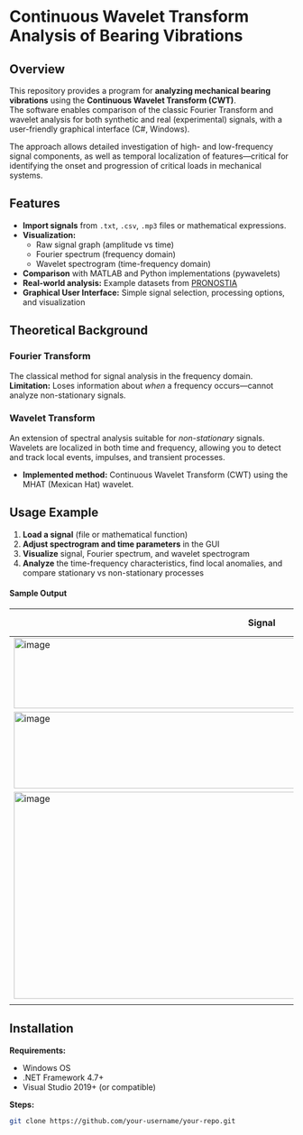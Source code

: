 # Continuous Wavelet Transform Analysis of Bearing Vibrations

## Overview

This repository provides a program for **analyzing mechanical bearing vibrations** using the **Continuous Wavelet Transform (CWT)**.  
The software enables comparison of the classic Fourier Transform and wavelet analysis for both synthetic and real (experimental) signals, with a user-friendly graphical interface (C#, Windows).

The approach allows detailed investigation of high- and low-frequency signal components, as well as temporal localization of features—critical for identifying the onset and progression of critical loads in mechanical systems.

## Features

- **Import signals** from `.txt`, `.csv`, `.mp3` files or mathematical expressions.
- **Visualization:**
  - Raw signal graph (amplitude vs time)
  - Fourier spectrum (frequency domain)
  - Wavelet spectrogram (time-frequency domain)
- **Comparison** with MATLAB and Python implementations (pywavelets)
- **Real-world analysis:** Example datasets from [PRONOSTIA](https://ieeexplore.ieee.org/document/6238642)
- **Graphical User Interface:** Simple signal selection, processing options, and visualization

## Theoretical Background

### Fourier Transform

The classical method for signal analysis in the frequency domain.  
**Limitation:** Loses information about *when* a frequency occurs—cannot analyze non-stationary signals.

### Wavelet Transform

An extension of spectral analysis suitable for *non-stationary* signals.  
Wavelets are localized in both time and frequency, allowing you to detect and track local events, impulses, and transient processes.

- **Implemented method:** Continuous Wavelet Transform (CWT) using the MHAT (Mexican Hat) wavelet.

## Usage Example

1. **Load a signal** (file or mathematical function)
2. **Adjust spectrogram and time parameters** in the GUI
3. **Visualize** signal, Fourier spectrum, and wavelet spectrogram
4. **Analyze** the time-frequency characteristics, find local anomalies, and compare stationary vs non-stationary processes

#### Sample Output

| Signal              | Fourier Spectrum    | Wavelet Spectrogram   |
|---------------------|--------------------|-----------------------|
| <img width="871" height="125" alt="image" src="https://github.com/user-attachments/assets/8f4a5a8d-0103-4c42-a399-e4e93c2e0ad6" />
 |<img width="879" height="136" alt="image" src="https://github.com/user-attachments/assets/a424c217-4f4a-4754-a516-ff93ae9d698a" />
   | <img width="826" height="367" alt="image" src="https://github.com/user-attachments/assets/5a7e00bf-f591-48d0-92ea-3111eba1b02a" />
      |


## Installation

**Requirements:**
- Windows OS
- .NET Framework 4.7+  
- Visual Studio 2019+ (or compatible)

**Steps:**

```sh
git clone https://github.com/your-username/your-repo.git
